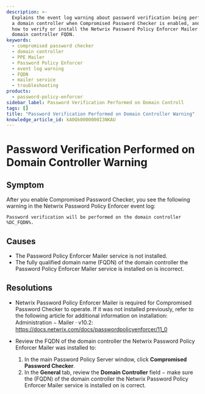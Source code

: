```yaml
---
description: >-
  Explains the event log warning about password verification being performed on
  a domain controller when Compromised Password Checker is enabled, and shows
  how to verify or install the Netwrix Password Policy Enforcer Mailer and the
  domain controller FQDN.
keywords:
  - compromised password checker
  - domain controller
  - PPE Mailer
  - Password Policy Enforcer
  - event log warning
  - FQDN
  - mailer service
  - troubleshooting
products:
  - password-policy-enforcer
sidebar_label: Password Verification Performed on Domain Controll
tags: []
title: "Password Verification Performed on Domain Controller Warning"
knowledge_article_id: kA0Qk0000000I3NKAU
---
```


# Password Verification Performed on Domain Controller Warning

## Symptom

After you enable Compromised Password Checker, you see the following warning in the Netwrix Password Policy Enforcer event log:

```
Password verification will be performed on the domain controller %DC_FQDN%.
```

## Causes

- The Password Policy Enforcer Mailer service is not installed.
- The fully qualified domain name (FQDN) of the domain controller the Password Policy Enforcer Mailer service is installed on is incorrect.

## Resolutions

- Netwrix Password Policy Enforcer Mailer is required for Compromised Password Checker to operate. If it was not installed previously, refer to the following article for additional information on installation: Administration − Mailer ⸱ v10.2: https://docs.netwrix.com/docs/passwordpolicyenforcer/11_0

- Review the FQDN of the domain controller the Netwrix Password Policy Enforcer Mailer was installed to:

  1. In the main Password Policy Server window, click **Compromised Password Checker**.
  2. In the **General** tab, review the **Domain Controller** field − make sure the (FQDN) of the domain controller the Netwrix Password Policy Enforcer Mailer service is installed on is correct.
